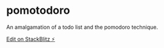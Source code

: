 # pomotodoro

An amalgamation of a todo list and the pomodoro technique.

[Edit on StackBlitz ⚡️](https://stackblitz.com/edit/pomotodoro)

